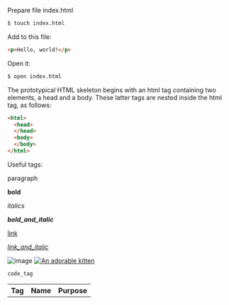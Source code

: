 Prepare file index.html

```bash
$ touch index.html
```

Add to this file:
```html
<p>Hello, world!</p>
```

Open it:
```bash
$ open index.html
```

The prototypical HTML skeleton begins with an html tag containing two elements, a head and a body. These latter tags are nested inside the html tag, as follows:

```html
<html>
  <head>
  </head>
  <body>
  </body>
</html>
```
Useful tags:

<p>paragraph</p>

<strong>bold</strong>

<em>italics</em> 

<em><strong>bold_and_italic</strong></em>

<a href="https://learnenough.com/email">link</a>

<a href="https://learnenough.com/email"><em>link_and_italic</em></a>

<img src="https://lh3.googleusercontent.com/M1XTibfCgpi5pgjSDb7kXDh21N8fpn-8evzQVAX-qGFhSyArDmSuCAv1pjVp4jbAt_g=w412-h220-rw" alt="image">

<a href="https://learnenough.com/email">
  <img src="https://lh3.googleusercontent.com/M1XTibfCgpi5pgjSDb7kXDh21N8fpn-8evzQVAX-qGFhSyArDmSuCAv1pjVp4jbAt_g=w412-h220-rw" alt="An adorable kitten">
</a>

<code>code_tag</code>

<table>
  <tr>
    <th>Tag</th>
    <th>Name</th>
    <th>Purpose</th>
  </tr>
</table>